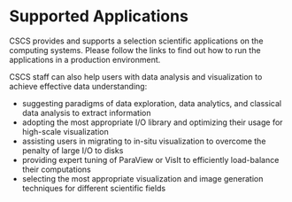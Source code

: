 # Supported Applications

CSCS provides and supports a selection scientific applications on the computing systems. 
Please follow the links to find out how to run the applications in a production environment.

CSCS staff can also help users with data analysis and visualization to achieve effective data understanding:
* suggesting paradigms of data exploration, data analytics, and classical data analysis to extract information
* adopting the most appropriate I/O library and optimizing their usage for high-scale visualization
* assisting users in migrating to in-situ visualization to overcome the penalty of large I/O to disks
* providing expert tuning of ParaView or VisIt to efficiently load-balance their computations
* selecting the most appropriate visualization and image generation techniques for different scientific fields
